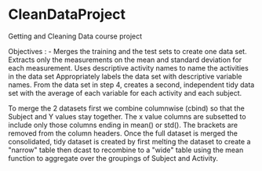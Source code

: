 # CleanDataProject
Getting and Cleaning Data course project

Objectives : -
Merges the training and the test sets to create one data set.
Extracts only the measurements on the mean and standard deviation for each measurement. 
Uses descriptive activity names to name the activities in the data set
Appropriately labels the data set with descriptive variable names. 
From the data set in step 4, creates a second, independent tidy data set with the average of each variable for each activity and each subject.

To merge the 2 datasets first we combine columnwise (cbind) so that the Subject and Y values stay together.
The x value columns are subsetted to include only those columns ending in mean() or std().
The brackets are removed from the column headers.
Once the full dataset is merged the consolidated, tidy dataset is created by first melting the dataset to create a "narrow" table
then dcast to recombine to a "wide" table using the mean function to aggregate over the groupings of Subject and Activity.
